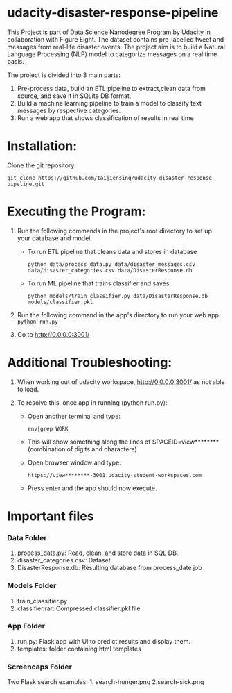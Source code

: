 # udacity-disaster-response-pipeline
This Project is part of Data Science Nanodegree Program by Udacity in collaboration with Figure Eight. The dataset contains pre-labelled tweet and messages from real-life disaster events. The project aim is to build a Natural Language Processing (NLP) model to categorize messages on a real time basis.

The project is divided into 3 main parts:

   1. Pre-process data, build an ETL pipeline to extract,clean data from source, and save it in SQLite DB format.
   2. Build a machine learning pipeline to train a model to classify text messages by respective categories.
   3. Run a web app that shows classification of results in real time

# Installation:
Clone the git repository:

    git clone https://github.com/taijiensing/udacity-disaster-response-pipeline.git

# Executing the Program:
1. Run the following commands in the project's root directory to set up your database and model.

    - To run ETL pipeline that cleans data and stores in database
    
        `python data/process_data.py data/disaster_messages.csv data/disaster_categories.csv data/DisasterResponse.db`
        
    - To run ML pipeline that trains classifier and saves
    
        `python models/train_classifier.py data/DisasterResponse.db models/classifier.pkl`

2. Run the following command in the app's directory to run your web app.
    `python run.py`

3. Go to http://0.0.0.0:3001/

# Additional Troubleshooting:
1. When working out of udacity workspace, http://0.0.0.0:3001/ as not able to load.
2. To resolve this, once app in running (python run.py):

    - Open another terminal and type:
    
        `env|grep WORK`
            
    - This will show something along the lines of SPACEID=view******** (combination of digits and characters)
    
    - Open browser window and type:
    
        `https://view********-3001.udacity-student-workspaces.com`
            
    -  Press enter and the app should now execute.

# Important files

### Data Folder
1. process_data.py: Read, clean, and store data in SQL DB.
2. disaster_categories.csv: Dataset
3. DisasterResponse.db: Resulting database from process_date job

### Models Folder
1. train_classifier.py
2. classifier.rar: Compressed classifier.pkl file

### App Folder
1. run.py: Flask app with UI to predict results and display them.
2. templates: folder containing html templates

### Screencaps Folder
Two Flask search examples: 1. search-hunger.png 2.search-sick.png
